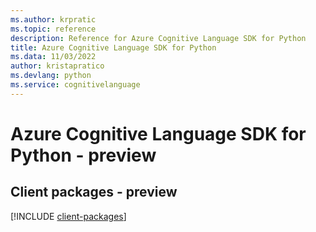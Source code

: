 ```yaml
---
ms.author: krpratic
ms.topic: reference
description: Reference for Azure Cognitive Language SDK for Python
title: Azure Cognitive Language SDK for Python
ms.data: 11/03/2022
author: kristapratico
ms.devlang: python
ms.service: cognitivelanguage
---
```

# Azure Cognitive Language SDK for Python - preview

## Client packages - preview
[!INCLUDE [client-packages](cognitive-language-client-index.md)]